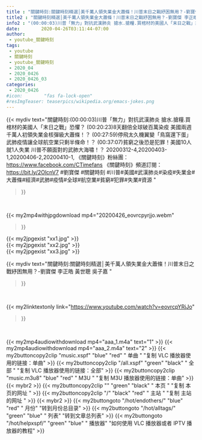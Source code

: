 ```yaml
---
title : "關鍵時刻:關鍵時刻精選│美千萬人領失業金大蕭條！川普末日之戰紓困無用？-劉寶傑 李正皓 黃世聰 吳子嘉 "
title2 : "關鍵時刻精選│美千萬人領失業金大蕭條！川普末日之戰紓困無用？-劉寶傑 李正皓 黃世聰 吳子嘉 "
info2 : "(00:00:03)川普「無力」對抗武漢肺炎 搶水.搶糧.買棺材的美國人「末日之戰」恐懼？ (00:20:23)8天翻倍全球破百萬染疫 美國兩週千萬人初領失業金核彈級大蕭條！？ (00:27:59)停飛太久機翼變「鳥窩還下蛋」 武肺疫情讓全球航空業只剩半條命！？ (00:37:07)貧窮之後恐是犯罪！美國10人就1人失業 川普不願面對的武肺大海嘯！？  20200312-4,20200403-1,20200406-2,20200410-1,  《關鍵時刻》粉絲團：https://www.facebook.com/CTimefans 《關鍵時刻》頻道訂閱：https://bit.ly/2OlcnV7  #劉寶傑 #關鍵時刻 #川普#美國#武漢肺炎#染疫#失業金#大蕭條#經濟#武肺#疫情#全球#航空業#貧窮#犯罪#失業#資源 "
date:        2020-04-26T03:11:44-07:00
author:
 - youtube_關鍵時刻
tags:
 - youtube
 - 關鍵時刻
 - youtube_關鍵時刻
 - 2020_04
 - 2020_0426
 - 2020_0426_03
categories:
 - 2020_0426
#icon:        "fas fa-lock-open"
#resImgTeaser: teaserpics/wikipedia.org/emacs-jokes.png
---
```


{{< mydiv text="關鍵時刻:(00:00:03)川普「無力」對抗武漢肺炎 搶水.搶糧.買棺材的美國人「末日之戰」恐懼？ (00:20:23)8天翻倍全球破百萬染疫 美國兩週千萬人初領失業金核彈級大蕭條！？ (00:27:59)停飛太久機翼變「鳥窩還下蛋」 武肺疫情讓全球航空業只剩半條命！？ (00:37:07)貧窮之後恐是犯罪！美國10人就1人失業 川普不願面對的武肺大海嘯！？  20200312-4,20200403-1,20200406-2,20200410-1,  《關鍵時刻》粉絲團：https://www.facebook.com/CTimefans 《關鍵時刻》頻道訂閱：https://bit.ly/2OlcnV7  #劉寶傑 #關鍵時刻 #川普#美國#武漢肺炎#染疫#失業金#大蕭條#經濟#武肺#疫情#全球#航空業#貧窮#犯罪#失業#資源 "
>}}
<br>


{{< my2mp4withjpgdownload mp4="20200426_eovrcpyrjjo.webm"
>}}

{{< my2jpgexist "xx1.jpg" >}}<br>
{{< my2jpgexist "xx2.jpg" >}}<br>
{{< my2jpgexist "xx3.jpg" >}}<br>



{{< mydiv text="關鍵時刻:關鍵時刻精選│美千萬人領失業金大蕭條！川普末日之戰紓困無用？-劉寶傑 李正皓 黃世聰 吳子嘉 "
>}}
<br>

{{< my2linktextonly link="https://www.youtube.com/watch?v=eovrcpYRjJo"
>}}


<br>

{{< my2mp4audiowithdownload mp4="aaa_1.m4a"    text="1" >}}
{{< my2mp4audiowithdownload mp4="aaa_2.m4a"    text="2" >}}
{{< my2buttoncopy2clip "music.xspf"        "blue"   "red"    " 单曲 "  "复制 VLC 播放器使用的链接：单曲" >}} {{< my2buttoncopy2clip "/all.xspf"         "green"  "black"  " 全部 "  "复制 VLC 播放器使用的链接：全部" >}} {{< my2buttoncopy2clip "music.m3u8"        "blue"   "red"    " M3U  "    "复制 M3U 播放器使用的链接：单曲" >}} {{< mybr2 >}} {{< my2buttoncopy2clip ""                  "green"  "black"  " 本页 "    "复制 本页的网址 " >}} {{< my2buttoncopy2clip "/"                 "black"  "red"    " 主站 "    "复制 主站的网址 " >}} {{< mybr2 >}} {{< my2buttongoto      "/hot/endothers/"   "blue"   "red"    " 月份"   "转到月份总目录" >}} {{< my2buttongoto      "/hot/alltags/"     "green"  "blue"   " 列表"   "转到文章总列表" >}} {{< my2buttongoto      "/hot/helpxspf/"    "green"  "blue"   " 播放器" "如何使用 VLC 播放器或者 IPTV 播放器的教程" >}} 
